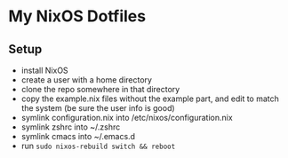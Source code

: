 # My NixOS Dotfiles

## Setup
- install NixOS
- create a user with a home directory
- clone the repo somewhere in that directory
- copy the example.nix files without the example part, and edit to match the system (be sure the user info is good)
- symlink configuration.nix into /etc/nixos/configuration.nix
- symlink zshrc into ~/.zshrc
- symlink cmacs into ~/.emacs.d
- run `sudo nixos-rebuild switch && reboot`